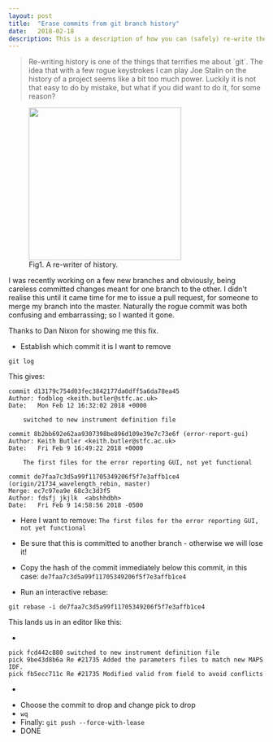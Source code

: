 ```yaml
---
layout: post
title:  "Erase commits from git branch history"
date:   2018-02-18
description: This is a description of how you can (safely) re-write the history of a Git branch to remove unwanted commits.
---
```



<blockquote>Re-writing history is one of the things that terrifies me about `git`. The idea that with a few rogue keystrokes I can play Joe Stalin on the history of a project seems like a bit too much power. Luckily it is not that easy to do by mistake, but what if you did want to do it, for some reason?</blockquote>


<figure>
	<img src="{{ '/assets/images/stalin.jpg' | prepend: site.baseurl }}" alt="" width="300"> 
	<figcaption>Fig1. A re-writer of history.</figcaption>
</figure>

I was recently working on a few new branches and obviously, being careless committed changes meant for one branch to the other. I didn't realise this until it came time for me to issue a pull request, for someone to merge my branch into the master. Naturally the rogue commit was both confusing and embarrassing; so I wanted it gone. 

Thanks to Dan Nixon for showing me this fix.

* Establish which commit it is I want to remove  

```git log```

This gives:

```
commit d13179c754d03fec3842177da0dff5a6da78ea45
Author: fodblog <keith.butler@stfc.ac.uk>
Date:   Mon Feb 12 16:32:02 2018 +0000

    switched to new instrument definition file

commit 8b2bb692e62aa9307398be896d109e39e7c73e6f (error-report-gui)
Author: Keith Butler <keith.butler@stfc.ac.uk>
Date:   Fri Feb 9 16:49:22 2018 +0000

    The first files for the error reporting GUI, not yet functional

commit de7faa7c3d5a99f11705349206f5f7e3affb1ce4 (origin/21734_wavelength_rebin, master)
Merge: ec7c97ea9e 68c3c3d3f5
Author: fdsfj jkjlk  <abshhdbh>
Date:   Fri Feb 9 14:58:56 2018 -0500
```

* Here I want to remove: `The first files for the error reporting GUI, not yet functional`

* Be sure that this is committed to another branch - otherwise we will lose it!

* Copy the hash of the commit immediately below this commit, in this case: `de7faa7c3d5a99f11705349206f5f7e3affb1ce4`

* Run an interactive rebase:

 ```git rebase -i de7faa7c3d5a99f11705349206f5f7e3affb1ce4```
 
This lands us in an editor like this:

-

	pick fcd442c880 switched to new instrument definition file
	pick 9be43d8b6a Re #21735 Added the parameters files to match new MAPS IDF.
	pick fb5ecc711c Re #21735 Modified valid from field to avoid conflicts
-
* Choose the commit to drop and change pick to drop
* `wq`
* Finally: `git push --force-with-lease`
* DONE

